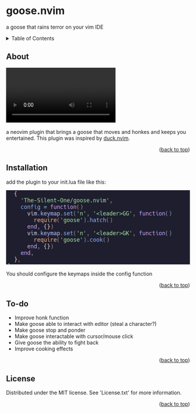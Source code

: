<a name="readme-top"></a>
# goose.nvim
a goose that rains terror on your vim IDE


<!-- TABLE OF CONTENTS -->
<details>
  <summary>Table of Contents</summary>
  <ol>
    <li>
      <a href="#about">About</a>
    </li>
    <li>
        <a href="#installation">Installation</a>
    </li>
    <li>
        <a href="#to-do">To-do</a>
    </li>
    <li>
        <a href="#license">License</a>
    </li>
  </ol>
</details>

## About

![goose](./media/run.mp4)

a neovim plugin that brings a goose that moves and honkes and keeps you entertained. This plugin was inspired by [duck.nvim](https://github.com/tamton-aquib/duck.nvim).

<p align="right">(<a href="#readme-top">back to top</a>)</p>

## Installation

add the plugin to your init.lua file like this:

![installation](./media/install.png)

You should configure the keymaps inside the config function

<p align="right">(<a href="#readme-top">back to top</a>)</p>

## To-do

<ul>
    <li>
        Improve honk function
    </li>
    <li>
        Make goose able to interact with editor (steal a character?)
    </li>
    <li>
        Make goose stop and ponder
    </li>
    <li>
        Make goose interactable with cursor/mouse click
    </li>
    <li>
        Give goose the ability to fight back
    </li>
    <li>
        Improve cooking effects
    </li>
</ul>

<p align="right">(<a href="#readme-top">back to top</a>)</p>

## License

Distributed under the MIT license. See 'License.txt' for more information.

<p align="right">(<a href="#readme-top">back to top</a>)</p>
